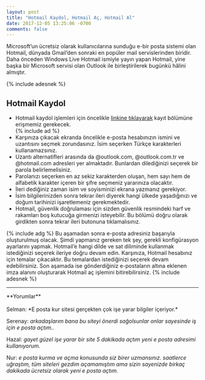 ```yaml
---
layout: post
title: "Hotmail Kaydol, Hotmail Aç, Hotmail Al"
date: 2017-12-05 13:25:06 -0700
comments: false
---
```


Microsoft’un ücretsiz olarak kullanıcılarına sunduğu e-bir posta sistemi olan Hotmail, dünyada Gmail’den sonraki en popüler mail servislerinden biridir. Daha önceden Windows Live Hotmail ismiyle yayın yapan Hotmail, yine başka bir Microsoft servisi olan Outlook ile birleştirilerek bugünkü hâlini almıştır.

{% include adesnek %}
<h2>Hotmail Kaydol</h2>
<ul><li>Hotmail kaydol işlemleri için öncelikle <a rel="nofollow" target="_blank" href="https://signup.live.com/signup?wa=wsignin1.0&rpsnv=13&ct=1511545484&rver=6.7.6640.0&wp=MBI_SSL&wreply=https%3A%2F%2Foutlook.live.com%2Fowa%2F%3Fnlp%3D1%26RpsCsrfState%3Dfd557193-3a5c-f91b-e910-c139695f2d98&id=292841&CBCXT=out&lw=1&fl=dob%2Cflname%2Cwld&cobrandid=90015&contextid=15FF541B2E51C793&bk=1511545484&uiflavor=web&uaid=d7a6c7e83f4a4960b4e3bcf12393c9fc&mkt=TR-TR&lc=1055&lic=1">linkine tıklayarak</a> kayıt bölümüne erişmemiz gerekecek.</li>
{% include ad %}
<li>Karşınıza çıkacak ekranda öncelikle e-posta hesabınızın ismini ve uzantısını seçmek zorundasınız. İsim seçerken Türkçe karakterleri kullanamazsınız.</li>
<li>Uzantı alternatifleri arasında da @outlook.com, @outlook.com.tr ve @hotmail.com adresleri yer almaktadır. Bunlardan dilediğinizi seçerek bir parola belirlemelisiniz.</li>
<li>Parolanızı seçerken en az sekiz karakterden oluşan, hem sayı hem de alfabetik karakter içeren bir şifre seçmeniz yararınıza olacaktır.</li>
<li>İleri dediğiniz zaman isim ve soyisminizi ekrana yazmanız gerekiyor. </li>
<li>İsim bilgilerinizden sonra tekrar ileri diyerek hangi ülkede yaşadığınızı ve doğum tarihinizi işaretlemeniz gerekmektedir.</li>
<li>Hotmail, güvenlik doğrulaması için sizden güvenlik resmindeki harf ve rakamları boş kutucuğa girmenizi isteyebilir. Bu bölümü doğru olarak girdikten sonra tekrar ileri butonuna tıklamalısınız.</li></ul>
{% include adg %}
Bu aşamadan sonra e-posta adresiniz başarıyla oluşturulmuş olacak. Şimdi yapmanız gereken tek şey, gerekli konfigürasyon ayarlarını yapmak. Hotmail’e hangi dilde ve sat diliminde kullanmak istediğinizi seçerek ileriye doğru devam edin. Karşınıza, Hotmail hesabınız için temalar çıkacaktır. Bu temalardan istediğinizi seçerek devam edebilirsiniz. Son aşamada ise gönderdiğiniz e-postaların altına eklenen imza alanını oluşturarak Hotmail aç işlemini bitirebilirsiniz.
{% include adesnek %}
<hr>
**Yorumlar**<br/><br/>
Selman: *E posta kur sitesi gerçekten çok işe yarar bilgiler içeriyor.*

Serenay: *arkadaşlarım bana bu siteyi önerdi sağolsunlar onlar sayesinde iş için e posta açtım..*

Hazal: *gayet güzel işe yarar bir site 5 dakikada açtım yeni e posta adresimi kullanıyorum.*

Nur: *e posta kurma ve açma konusunda siz birer uzmansınız. saatlerce uğraştım, tüm siteleri gezdim açamamıştım ama sizin sayenizde birkaç dakikada ücretsiz olarak yeni e posta açtım.*
